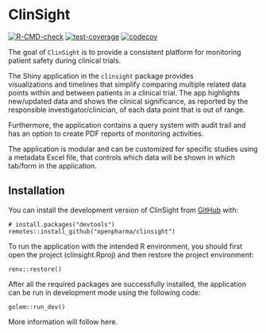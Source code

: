
# ClinSight

<!-- badges: start -->
[![R-CMD-check](https://github.com/openpharma/clinsight/actions/workflows/R-CMD-check.yaml/badge.svg)](https://github.com/openpharma/clinsight/actions/workflows/R-CMD-check.yaml)
[![test-coverage](https://github.com/openpharma/clinsight/actions/workflows/test-coverage.yaml/badge.svg)](https://github.com/openpharma/clinsight/actions/workflows/test-coverage.yaml)
[![codecov](https://codecov.io/github/openpharma/clinsight/graph/badge.svg?token=T63MIKBP8L)](https://codecov.io/github/openpharma/clinsight)
<!-- badges: end -->

The goal of `ClinSight` is to provide a consistent platform for monitoring patient safety during clinical
trials. 

The Shiny application in the `clinsight` package provides  
visualizations and timelines that simplify comparing multiple related data points 
within and between patients in a clinical trial. The app highlights new/updated data 
and shows the clinical significance, as reported by the responsible 
investigator/clinician, of each data point that is out of range.

Furthermore, the application contains a query system with audit trail and has an 
option to create PDF reports of monitoring activities. 

The application is modular and can be customized for specific studies using a 
metadata Excel file, that controls which data will be shown in which 
tab/form in the application.

## Installation

You can install the development version of ClinSight from 
[GitHub](https://github.com/) with:

```
# install.packages("devtools")
remotes::install_github("openpharma/clinsight")
```

To run the application with the intended R environment, you should first open 
the project (clinsight.Rproj) and then restore the project environment:

```
renv::restore()
```

After all the required packages are successfully installed, the application can 
be run in development mode using the following code:

``` 
golem::run_dev()
```

More information will follow here.

